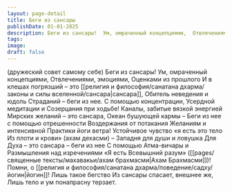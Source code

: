 ```yaml
---
layout: page-detail
title: Беги из сансары
publishDate: 01-01-2025
description: Беги из сансары!  Ум, омраченный концепциями,  Отвлечениями, эмоциями,  Оценками из прошлого  И в клешах погрязший – это сансара,  Обитель неведения и юдоль  Страданий – беги из нее.  С помощью концентрации,  Усердной медитации и  Созерцания при ходьбе!
tags:
image:
draft: false
---
```

(дружеский совет самому себе)  Беги из сансары!  Ум, омраченный концепциями,  Отвлечениями, эмоциями,  Оценками из прошлого  И в клешах погрязший – это [[религия и философия/санатана дхарма/законы и силы вселенной/сансара|сансара]],  Обитель неведения и юдоль  Страданий – беги из нее.  С помощью концентрации,  Усердной медитации и  Созерцания при ходьбе!  Каналы, забитые вязкой энергией  Мирских желаний – это сансара,  Океан бушующей кармы –  Беги из нее с помощью отрешенности  Воздержания от потакания  Желаниям и интенсивной  Практики йоги ветра!  Устойчивое чувство «я есть это тело  Из плоти и крови» (ахам дехасми) –  Западня для души и ловушка Для Духа – это сансара – беги из нее  С помощью Атма-вичары и  Размышления над изречениями «Я есть Всевышний разум»  ([[pages/священные тексты/махавакьи/ахам брахмасми|Ахам Брахмасми]])!  Помни, о [[религия и философия/санатана дхарма/поведение/садху/йогин|йогин]]!
Лишь такое бегство  Из сансары спасает, внешнее же,  Лишь тело и ум понапрасну терзает.  
  
